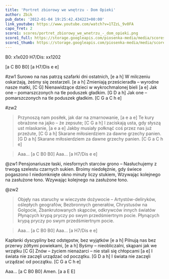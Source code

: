 ```yaml
---
title: 'Portret zbiorowy we wnętrzu - Dom Opieki'
author: Zbik
pub_date: '2012-01-04 19:25:42.434223+00:00'
link_youtube: https://www.youtube.com/watch?v=1TZzL_9v0FA
capo_fret: 2
score1: scores/portret_zbiorowy_we_wnetrzu_-_dom_opieki.png
score1_full: https://storage.googleapis.com/piosenka-media/media/scores/portret_zbiorowy_we_wnetrzu_-_dom_opieki.png
score1_thumb: https://storage.googleapis.com/piosenka-media/media/scores/portret_zbiorowy_we_wnetrzu_-_dom_opieki.png.180x0_q85_upscale.jpg
---
```


B0: x1x020
H7/Dis: xx1202

[a C B0 B0]
[a H7/Dis e e]

#zw1
Surowo na nas patrzą szafarki dni ostatnich, [e a h]
W milczeniu oskarżają, żeśmy się zestarzeli. [e a h]
Zmieniają prześcieradła – wyrodne nasze matki, [C G]
Nienawidzące dzieci w wykrochmalonej bieli [a e]
Jak one – pomarszczonych na tle poduszek gładkim. [G D a h]
Jak one – pomarszczonych na tle poduszek gładkim. [C G a C h e]

#zw2
>Przynoszą nam posiłek, jak dar na zmarnowanie, [a e a e]
>Te kury obrażone na jajko – że zepsute; [C G a h]
>I zaciskają usta, gdy słyszą ust mlaskanie, [a e a e]
>Jakby musiały połknąć coś przez nas już przeżute, [C G a h]
>Skarane miłosierdziem za dawne grzechy panien. [G D a h]
>Skarane miłosierdziem za dawne grzechy panien. [C G a C h e]

>Aaa… [a C B0 B0]
>Aaa… [a H7/Dis e e]

@zw1
Pensjonariusze łaski, niesfornych starców grono –
Nasłuchujemy z trwogą szelestu czarnych sukien.
Broimy niedołężnie, gdy świece pogaszono
I niedomknięte okno minuty liczy stukiem,
Wzywając kolejnego na zasłużone łono.
Wzywając kolejnego na zasłużone łono.

@zw2
>Objęły nas staruchy w wieczyste dożywocie –
>Artystów-deliryków, oślepłych geografów,
>Bezbronnych generałów, Chrystusów na Golgocie,
>Zbankrutowanych skąpców, odkrywców innych światów
>Płynących krypą pryczy po swym przedśmiertnym pocie.
>Płynących krypą pryczy po swym przedśmiertnym pocie.

>Aaa… [a C B0 B0]
>Aaa… [a H7/Dis e e]

Kapłanki dyscypliny bez odstępstw, bez wyjątków [e a h]
Pilnują nas bez przerwy żółtymi powiekami, [e a h]
Byśmy – nieobliczalni, skąpani jak we wrzątku [C G]
Znów – życiem nienażarci – nie stali się chłopcami [a e]
I świata nie zaczęli urządzać od początku. [G D a h]
I świata nie zaczęli urządzać od początku. [C G a C h e]

Aaa… [a C B0 B0]
Amen. [a a E E]